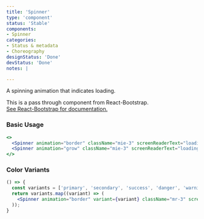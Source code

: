 ```yaml
---
title: 'Spinner'
type: 'component'
status: 'Stable'
components:
- Spinner
categories:
- Status & metadata
- Choreography
designStatus: 'Done'
devStatus: 'Done'
notes: |

---
```


A spinning animation that indicates loading.

<p>
  This is a pass through component from React-Bootstrap.<br/>
  <a href="https://react-bootstrap.github.io/components/spinners" target="_blank" rel="noopener noreferrer">
    See React-Bootstrap for documentation.
  </a>
</p>

### Basic Usage

```jsx live
<>
  <Spinner animation="border" className="mie-3" screenReaderText="loading" />
  <Spinner animation="grow" className="mie-3" screenReaderText="loading" />
</>
```
### Color Variants

```jsx live
() => {
  const variants = ['primary', 'secondary', 'success', 'danger', 'warning', 'info', 'light', 'dark'];
  return variants.map((variant) => (
    <Spinner animation="border" variant={variant} className="mr-3" screenReaderText="loading" />
  ));
}
```

<testguide
  dataTestId
  selectors="`pgn__spinner`"
/>
